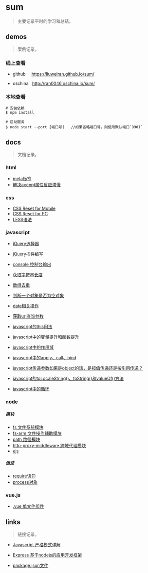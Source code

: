 # sum

>主要记录平时的学习和总结。

## demos

>案例记录。

### 线上查看

+ github &nbsp;&nbsp;&nbsp; https://liuweiran.github.io/sum/

+ oschina &nbsp; http://ran0046.oschina.io/sum/

### 本地查看

    # 安装依赖
    $ npm install 
       
    # 启动服务
    $ node start --port [端口号]   //如果省略端口号，则使用默认端口`9901`

## docs

>文档记录。

### html

+ [meta标签](./docs/html/meta.md)
+ [解决accept属性反应滞慢](./docs/html/accept.md)

### css

+ [CSS Reset for Mobile](./docs/css/reset_mobile.md)
+ [CSS Reset for PC](./docs/css/reset_pc.md)
+ [LESS语法](./docs/css/less.md)

### javascript

+ [jQuery选择器](./docs/javascript/jq_selector)
+ [jQuery插件编写](./docs/javascript/jq_plugin.md)

+ [console 控制台输出](./docs/javascript/console.md)
+ [获取字符串长度](./docs/javascript/str_length.md)
+ [数组去重](./docs/javascript/array_unique.md)
+ [判断一个对象是否为空对象](./docs/javascript/empty_object.md)
+ [date相关操作](./docs/javascript/date.md)
+ [获取url查询参数](./docs/javascript/get_url_search.md)

+ [javascript的this用法](./docs/javascript/this.md)
+ [javascript中的变量提升和函数提升](./docs/javascript/hoisting.md)
+ [javascript中的作用域](./docs/javascript/scope.md)
+ [javascript中的apply、call、bind](./docs/javascript/apply.md)
+ [javascript传递参数如果是object的话，是按值传递还是按引用传递？](./docs/javascript/call)
+ [javascript的toLocaleString()、toString()和valueOf()方法](./docs/javascript/toString.md)
+ [javascript中的循环](./docs/javascript/loop.md)

### node

##### 模块

+ [fs 文件系统模块](docs/node/module/fs.md)
+ [fs-arm 文件操作辅助模块](docs/node/module/fs-arm.md)
+ [path 路径模块](docs/node/module/path.md)
+ [http-proxy-middleware 跨域代理模块](docs/node/module/proxy.md)
+ [ejs](docs/node/module/ejs.md)

##### 语法

+ [require语句](docs/node/grammer/require.md)
+ [process对象](docs/node/grammer/process.md)

### vue.js

+ [.vue 单文件组件](./docs/vuejs/vue.md)

## links

> 链接记录。

+ [Javascript 严格模式详解](http://www.ruanyifeng.com/blog/2013/01/javascript_strict_mode.html)

+ [Express 基于nodejs的应用开发框架](http://www.expressjs.com.cn)
+ [package.json文件](http://javascript.ruanyifeng.com/nodejs/packagejson.html)
